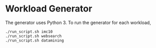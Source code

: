 # Workload Generator
The generator uses Python 3.
To run the generator for each workload,
```
./run_script.sh imc10
./run_script.sh websearch
./run_script.sh datamining
```

